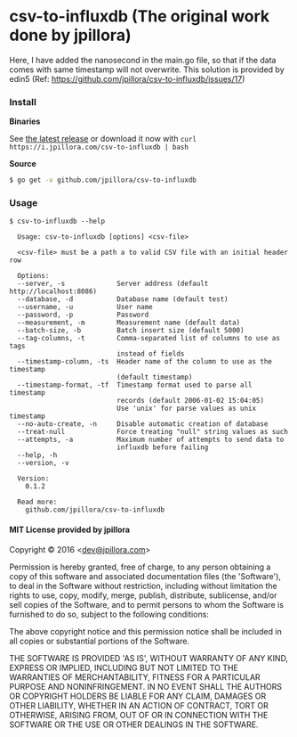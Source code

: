 # csv-to-influxdb (The original work done by jpillora)
Here, I have added the nanosecond in the main.go file, so that if the data comes with same timestamp will not overwrite. This solution is provided by edin5 (Ref: https://github.com/jpillora/csv-to-influxdb/issues/17)

### Install

**Binaries**

See [the latest release](https://github.com/jpillora/csv-to-influxdb/releases/latest) or download it now with `curl https://i.jpillora.com/csv-to-influxdb | bash`

**Source**

``` sh
$ go get -v github.com/jpillora/csv-to-influxdb
```

### Usage

```
$ csv-to-influxdb --help

  Usage: csv-to-influxdb [options] <csv-file>

  <csv-file> must be a path a to valid CSV file with an initial header row

  Options:
  --server, -s             Server address (default http://localhost:8086)
  --database, -d           Database name (default test)
  --username, -u           User name
  --password, -p           Password
  --measurement, -m        Measurement name (default data)
  --batch-size, -b         Batch insert size (default 5000)
  --tag-columns, -t        Comma-separated list of columns to use as tags
                           instead of fields
  --timestamp-column, -ts  Header name of the column to use as the timestamp
                           (default timestamp)
  --timestamp-format, -tf  Timestamp format used to parse all timestamp
                           records (default 2006-01-02 15:04:05)
                           Use 'unix' for parse values as unix timestamp
  --no-auto-create, -n     Disable automatic creation of database
  --treat-null             Force treating "null" string values as such
  --attempts, -a           Maximum number of attempts to send data to
                           influxdb before failing
  --help, -h
  --version, -v

  Version:
    0.1.2

  Read more:
    github.com/jpillora/csv-to-influxdb

```

#### MIT License provided by jpillora

Copyright © 2016 &lt;dev@jpillora.com&gt;

Permission is hereby granted, free of charge, to any person obtaining
a copy of this software and associated documentation files (the
'Software'), to deal in the Software without restriction, including
without limitation the rights to use, copy, modify, merge, publish,
distribute, sublicense, and/or sell copies of the Software, and to
permit persons to whom the Software is furnished to do so, subject to
the following conditions:

The above copyright notice and this permission notice shall be
included in all copies or substantial portions of the Software.

THE SOFTWARE IS PROVIDED 'AS IS', WITHOUT WARRANTY OF ANY KIND,
EXPRESS OR IMPLIED, INCLUDING BUT NOT LIMITED TO THE WARRANTIES OF
MERCHANTABILITY, FITNESS FOR A PARTICULAR PURPOSE AND NONINFRINGEMENT.
IN NO EVENT SHALL THE AUTHORS OR COPYRIGHT HOLDERS BE LIABLE FOR ANY
CLAIM, DAMAGES OR OTHER LIABILITY, WHETHER IN AN ACTION OF CONTRACT,
TORT OR OTHERWISE, ARISING FROM, OUT OF OR IN CONNECTION WITH THE
SOFTWARE OR THE USE OR OTHER DEALINGS IN THE SOFTWARE.
